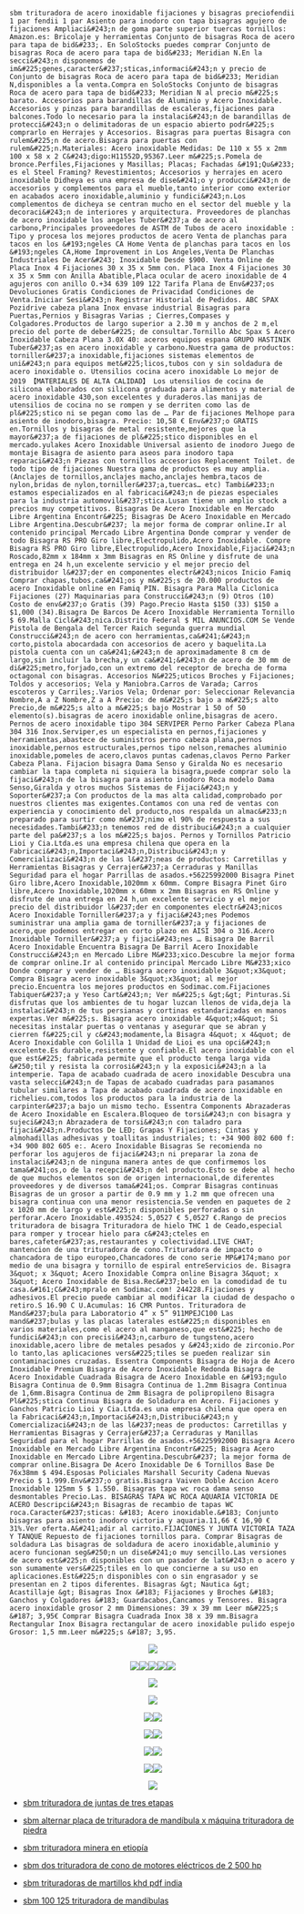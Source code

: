 
```
sbm trituradora de acero inoxidable fijaciones y bisagras preciofendii 1 par fendii 1 par Asiento para inodoro con tapa bisagras agujero de fijaciones Ampliaci&#243;n de goma parte superior tuercas tornillos: Amazon.es: Bricolaje y herramientas Conjunto de bisagras Roca de acero para tapa de bid&#233;. En SoloStocks puedes comprar Conjunto de bisagras Roca de acero para tapa de bid&#233; Meridian N.En la secci&#243;n disponemos de im&#225;genes,caracter&#237;sticas,informaci&#243;n y precio de Conjunto de bisagras Roca de acero para tapa de bid&#233; Meridian N,disponibles a la venta.Compra en SoloStocks Conjunto de bisagras Roca de acero para tapa de bid&#233; Meridian N al precio m&#225;s barato. Accesorios para barandillas de Aluminio y Acero Inoxidable. Accesorios y pinzas para barandillas de escaleras,fijaciones para balcones.Todo lo necesario para la instalaci&#243;n de barandillas de protecci&#243;n o delimitadoras de un espacio abierto podr&#225;s comprarlo en Herrajes y Accesorios. Bisagras para puertas Bisagra con rulem&#225;n de acero.Bisagra para puertas con rulem&#225;n.Materiales: Acero inoxidable Medidas: De 110 x 55 x 2mm 100 x 58 x 2 C&#243;digo:H11552D,95367.Leer m&#225;s.Pomela de bronce.Perfiles,Fijaciones y Masillas; Placas; Fachadas &#191;Qu&#233; es el Steel Framing? Revestimientos; Accesorios y herrajes en acero inoxidable Didheya es una empresa de dise&#241;o y producci&#243;n de accesorios y complementos para el mueble,tanto interior como exterior en acabados acero inoxidable,aluminio y fundici&#243;n.Los complementos de dicheya se centran mucho en el sector del mueble y la decoraci&#243;n de interiores y arquitectura. Proveedores de planchas de acero inoxidable los angeles Tuber&#237;a de acero al carbono,Principales proveedores de ASTM de Tubos de acero inoxidable : Tipo y procesa los mejores productos de acero Venta de planchas para tacos en los &#193;ngeles CA Home Venta de planchas para tacos en los &#193;ngeles CA,Home Improvement in Los Angeles,Venta De Planchas Industriales De Acer&#243; Inoxidable Desde $900. Venta Online de Placa Inox 4 Fijaciones 30 x 35 x 5mm con. Placa Inox 4 Fijaciones 30 x 35 x 5mm con Anilla Abatible,Placa ocular de acero inoxidable de 4 agujeros con anillo O.+34 639 109 122 Tarifa Plana de Env&#237;os Devoluciones Gratis Condiciones de Privacidad Condiciones de Venta.Iniciar Sesi&#243;n Registrar Historial de Pedidos. ABC SPAX Pozidrive cabeza plana Inox envase industrial Bisagras para Puertas,Pernios y Bisagras Varias ; Cierres,Compases y Colgadores.Productos de largo superior a 2.30 m y anchos de 2 m,el precio del porte de deber&#225; de consultar.Tornillo Abc Spax S Acero Inoxidable Cabeza Plana 3.0X 40: aceros equipos espana GRUPO HASTINIK Tuber&#237;as en acero inoxidable y carbono.Nuestra gama de productos: torniller&#237;a inoxidable,fijaciones sistemas elementos de uni&#243;n para equipos met&#225;licos,tubos con y sin soldadura de acero inoxidable o. Utensilios cocina acero inoxidable Lo mejor de 2019 【MATERIALES DE ALTA CALIDAD】 Los utensilios de cocina de silicona elaborados con silicona graduada para alimentos y material de acero inoxidable 430,son excelentes y duraderos.las manijas de utensilios de cocina no se rompen y se derriten como las de pl&#225;stico ni se pegan como las de … Par de fijaciones Melhope para asiento de inodoro,bisagra. Precio: 10,58 € Env&#237;o GRATIS en.Tornillos y bisagras de metal resistente,mejores que la mayor&#237;a de fijaciones de pl&#225;stico disponibles en el mercado.yulakes Acero Inoxidable Universal asiento de inodoro Juego de montaje Bisagra de asiento para aseos para inodoro tapa reparaci&#243;n Piezas con tornillos accesorios Replacement Toilet. de todo tipo de fijaciones Nuestra gama de productos es muy amplia.(Anclajes de tornillos,anclajes macho,anclajes hembra,tacos de nylon,bridas de nylon,torniller&#237;a,tuercas… etc) Tambi&#233;n estamos especializados en al fabricaci&#243;n de piezas especiales para la industria automovil&#237;stica.Lusan tiene un amplio stock a precios muy competitivos. Bisagras De Acero Inoxidable en Mercado Libre Argentina Encontr&#225; Bisagras De Acero Inoxidable en Mercado Libre Argentina.Descubr&#237; la mejor forma de comprar online.Ir al contenido principal Mercado Libre Argentina Donde comprar y vender de todo Bisagra RS PRO Giro libre,Electropulido,Acero Inoxidable. Compre Bisagra RS PRO Giro libre,Electropulido,Acero Inoxidable,Fijaci&#243;n Roscado,82mm x 184mm x 3mm Bisagras en RS Online y disfrute de una entrega en 24 h,un excelente servicio y el mejor precio del distribuidor l&#237;der en componentes electr&#243;nicos Inicio Famiq Comprar chapas,tubos,ca&#241;os y m&#225;s de 20.000 productos de acero Inoxidable online en Famiq PIN. Bisagra Para Malla Ciclonica Fijaciones (27) Maquinarias para Construcci&#243;n (9) Otros (10) Costo de env&#237;o Gratis (39) Pago.Precio Hasta $150 (33) $150 a $1,000 (34).Bisagra De Barcos De Acero Inoxidable Herramienta Tornillo $ 69.Malla Cicl&#243;nica.Distrito Federal $ MIL ANUNCIOS.COM Se Vende Pistola de Bengala del Tercer Raich segunda guerra mundial Construcci&#243;n de acero con herramientas,ca&#241;&#243;n corto,pistola abocardada con accesorios de acero y baquelita.La pistola cuenta con un ca&#241;&#243;n de aproximadamente 8 cm de largo,sin incluir la brecha,y un ca&#241;&#243;n de acero de 30 mm de di&#225;metro,forjado,con un extremo del receptor de brecha de forma octagonal con bisagras. Accesorios N&#225;uticos Broches y Fijaciones; Toldos y accesorios; Vela y Maniobra.Carros de Varada; Carros escoteros y Carriles;.Varios Vela; Ordenar por: Seleccionar Relevancia Nombre,A a Z Nombre,Z a A Precio: de m&#225;s bajo a m&#225;s alto Precio,de m&#225;s alto a m&#225;s bajo Mostrar 1 50 of 50 elemento(s).bisagras de acero inoxidable online,bisagras de acero. Pernos de acero inoxidable tipo 304 SERVIPER Perno Parker Cabeza Plana 304 316 Inox.Serviper,es un especialista en pernos,fijaciones y herramientas,abastece de suministros perno cabeza plana,pernos inoxidable,pernos estructurales,pernos tipo nelson,remaches aluminio inoxidable,pomeles de acero,clavos puntas cadenas,clavos Perno Parker Cabeza Plana. Fijacion bisagra Dama Senso y Giralda No es necesario cambiar la tapa completa ni siquiera la bisagra,puede comprar solo la fijaci&#243;n de la bisagra para asiento inodoro Roca modelo Dama Senso,Giralda y otros muchos Sistemas de Fijaci&#243;n y Soporter&#237;a Con productos de la mas alta calidad,comprobado por nuestros clientes mas exigentes.Contamos con una red de ventas con experiencia y conocimiento del producto,nos respalda un almac&#233;n preparado para surtir como m&#237;nimo el 90% de respuesta a sus necesidades.Tambi&#233;n tenemos red de distribuci&#243;n a cualquier parte del pa&#237;s a los m&#225;s bajos. Pernos y Tornillos Patricio Lioi y Cia.Ltda.es una empresa chilena que opera en la Fabricaci&#243;n,Importaci&#243;n,Distribuci&#243;n y Comercializaci&#243;n de las l&#237;neas de productos: Carretillas y Herramientas Bisagras y Cerrajer&#237;a Cerraduras y Manillas Seguridad para el hogar Parrillas de asados.+56225992000 Bisagra Pinet Giro libre,Acero Inoxidable,1020mm x 60mm. Compre Bisagra Pinet Giro libre,Acero Inoxidable,1020mm x 60mm x 2mm Bisagras en RS Online y disfrute de una entrega en 24 h,un excelente servicio y el mejor precio del distribuidor l&#237;der en componentes electr&#243;nicos Acero Inoxidable Torniller&#237;a y fijaci&#243;nes Podemos suministrar una amplia gama de torniller&#237;a y fijaciones de acero,que podemos entregar en corto plazo en AISI 304 o 316.Acero Inoxidable Torniller&#237;a y fijaci&#243;nes … Bisagra De Barril Acero Inoxidable Encuentra Bisagra De Barril Acero Inoxidable Construcci&#243;n en Mercado Libre M&#233;xico.Descubre la mejor forma de comprar online.Ir al contenido principal Mercado Libre M&#233;xico Donde comprar y vender de … Bisagra acero inoxidable 3&quot;x3&quot; Compra Bisagra acero inoxidable 3&quot;x3&quot; al mejor precio.Encuentra los mejores productos en Sodimac.com.Fijaciones Tabiquer&#237;a y Yeso Cart&#243;n; Ver m&#225;s &gt;&gt; Pinturas.Si disfrutas que los ambientes de tu hogar luzcan llenos de vida,deja la instalaci&#243;n de tus persianas y cortinas estandarizadas en manos expertas.Ver m&#225;s. Bisagra acero inoxidable 4&quot;x4&quot; Si necesitas instalar puertas o ventanas y asegurar que se abran y cierren f&#225;cil y c&#243;modamente,la Bisagra 4&quot; x 4&quot; de Acero Inoxidable con Golilla 1 Unidad de Lioi es una opci&#243;n excelente.Es durable,resistente y confiable.El acero inoxidable con el que est&#225; fabricada permite que el producto tenga larga vida &#250;til y resista la corrosi&#243;n y la exposici&#243;n a la intemperie. Tapa de acabado cuadrada de acero inoxidable Descubra una vasta selecci&#243;n de Tapas de acabado cuadradas para pasamanos tubular similares a Tapa de acabado cuadrada de acero inoxidable en richelieu.com,todos los productos para la industria de la carpinter&#237;a bajo un mismo techo. Essentra Components Abrazaderas de Acero Inoxidable en Escalera.Bloqueo de torsi&#243;n con bisagra y sujeci&#243;n Abrazadera de torsi&#243;n con taladro para fijaci&#243;n.Productos De LED; Grapas Y Fijaciones; Cintas y almohadillas adhesivas y toallitas industriales; t: +34 900 802 600 f: +34 900 802 605 e:. Acero Inoxidable Bisagras Se recomienda no perforar los agujeros de fijaci&#243;n ni preparar la zona de instalaci&#243;n de ninguna manera antes de que confirmemos los tama&#241;os,o de la recepci&#243;n del producto.Esto se debe al hecho de que muchos elementos son de origen internacional,de diferentes proveedores y de diversos tama&#241;os. Comprar Bisagras continuas Bisagras de un grosor a partir de 0.9 mm y 1.2 mm que ofrecen una bisagra continua con una menor resistencia.Se venden en paquetes de 2 x 1020 mm de largo y est&#225;n disponibles perforadas o sin perforar.Acero Inoxidable.493524: 5,0527 € 5,0527 €.Rango de precios trituradora de bisagra Trituradora de hielo THC 1 de Ceado,especial para romper y trocear hielo para c&#243;cteles en bares,cafeter&#237;as,restaurantes y colectividad.LIVE CHAT; mantencion de una trituradora de cono.Trituradora de impacto o chancadora de tipo europeo,Chancadores de cono serie MP&#174;mano por medio de una bisagra y tornillo de espiral entreServicios de. Bisagra 3&quot; x 3&quot; Acero Inoxidable Compra online Bisagra 3&quot; x 3&quot; Acero Inoxidable de Bisa.Rec&#237;belo en la comodidad de tu casa.&#161;C&#243;mpralo en Sodimac.com! 244228.Fijaciones y adhesivos.El precio puede cambiar al modificar la ciudad de despacho o retiro.S 16.90 C U.Acumulas: 16 CMR Puntos. Trituradora de Mand&#237;bula para Laboratorio 4” x 5” 911MPEJC100 Las mand&#237;bulas y las placas laterales est&#225;n disponibles en varios materiales,como el acero al manganeso,que est&#225; hecho de fundici&#243;n con precisi&#243;n,carburo de tungsteno,acero inoxidable,acero libre de metales pesados y &#243;xido de zirconio.Por lo tanto,las aplicaciones vers&#225;tiles se pueden realizar sin contaminaciones cruzadas. Essentra Components Bisagra de Hoja de Acero Inoxidable Premium Bisagra de Acero Inoxidable Redonda Bisagra de Acero Inoxidable Cuadrada Bisagra de Acero Inoxidable en &#193;ngulo Bisagra Continua de 0.9mm Bisagra Continua de 1.2mm Bisagra Continua de 1,6mm.Bisagra Continua de 2mm Bisagra de polipropileno Bisagra Pl&#225;stica Continua Bisagra de Soldadura en Acero. Fijaciones y Ganchos Patricio Lioi y Cia.Ltda.es una empresa chilena que opera en la Fabricaci&#243;n,Importaci&#243;n,Distribuci&#243;n y Comercializaci&#243;n de las l&#237;neas de productos: Carretillas y Herramientas Bisagras y Cerrajer&#237;a Cerraduras y Manillas Seguridad para el hogar Parrillas de asados.+56225992000 Bisagra Acero Inoxidable en Mercado Libre Argentina Encontr&#225; Bisagra Acero Inoxidable en Mercado Libre Argentina.Descubr&#237; la mejor forma de comprar online.Bisagra De Acero Inoxidable De 6 Tornillos Base De 76x38mm $ 494.Esposas Policiales Marshall Security Cadena Nuevas Precio $ 1.999.Env&#237;o gratis.Bisagra Vaiven Doble Accion Acero Inoxidable 125mm 5 $ 1.550. Bisagras tapa wc roca dama senso desmontables Precio.Las. BISAGRAS TAPA WC ROCA AQUARIA VICTORIA DE ACERO Descripci&#243;n Bisagras de recambio de tapas WC roca.Caracter&#237;sticas: &#183; Acero inoxidable.&#183; Conjunto bisagras para asiento inodoro victoria y aquaria.11,66 € 16,90 € 31%.Ver oferta.A&#241;adir al carrito.FIJACIONES Y JUNTA VICTORIA TAZA Y TANQUE Repuesto de fijaciones tornillos para. Comprar Bisagras de soldadura Las bisagras de soldadura de acero inoxidable,aluminio y acero funcionan seg&#250;n un dise&#241;o muy sencillo.Las versiones de acero est&#225;n disponibles con un pasador de lat&#243;n o acero y son sumamente vers&#225;tiles en lo que concierne a su uso en aplicaciones.Est&#225;n disponibles con o sin engrasador y se presentan en 2 tipos diferentes. Bisagras &gt; Nautica &gt; Acastillaje &gt; Bisagras Inox &#183; Fijaciones y Broches &#183; Ganchos y Colgadores &#183; Guardacabos,Cancamos y Tensores. Bisagra acero inoxidable grosor 2 mm Dimensiones: 39 x 39 mm Leer m&#225;s &#187; 3,95€ Comprar Bisagra Cuadrada Inox 38 x 39 mm.Bisagra Rectangular Inox Bisagra rectangular de acero inoxidable pulido espejo Grosor: 1,5 mm.Leer m&#225;s &#187; 3,95. 
```

<div align="center">

<a href="https://es-crusher.shibang-china.com/github&k=sbm+trituradora+de+acero+inoxidable+fijaciones+y+bisagras+precio"><img src="https://static.shibang-china.com/es/crusher/logo.jpg"></a>

<a href="https://es-crusher.shibang-china.com/github&k=sbm+trituradora+de+acero+inoxidable+fijaciones+y+bisagras+precio"><img src="https://static.shibang-china.com/es/crusher/index.jpg"></a><a href="https://es-crusher.shibang-china.com/material.htmlgithub&k=sbm+trituradora+de+acero+inoxidable+fijaciones+y+bisagras+precio"><img src="https://static.shibang-china.com/es/crusher/material.jpg"></a><a href="https://es-crusher.shibang-china.com/application.htmlgithub&k=sbm+trituradora+de+acero+inoxidable+fijaciones+y+bisagras+precio"><img src="https://static.shibang-china.com/es/crusher/application.jpg"></a><a href="https://es-crusher.shibang-china.com/aboutus.htmlgithub&k=sbm+trituradora+de+acero+inoxidable+fijaciones+y+bisagras+precio"><img src="https://static.shibang-china.com/es/crusher/aboutus.jpg"></a><a href="https://es-crusher.shibang-china.com/contact.htmlgithub&k=sbm+trituradora+de+acero+inoxidable+fijaciones+y+bisagras+precio"><img src="https://static.shibang-china.com/es/crusher/contact.jpg"></a>

<a href="https://es-crusher.shibang-china.com/github&k=sbm+trituradora+de+acero+inoxidable+fijaciones+y+bisagras+precio"><img src="https://static.shibang-china.com/es/crusher/banner.jpg"></a>

<a href="https://swt.shibang-china.com/github&k=sbm+trituradora+de+acero+inoxidable+fijaciones+y+bisagras+precio"><img src="https://static.shibang-china.com/es/crusher/text.jpg"></a>

<a href="https://swt.shibang-china.com/github&k=sbm+trituradora+de+acero+inoxidable+fijaciones+y+bisagras+precio"><img src="https://static.shibang-china.com/es/crusher/chat.jpg"></a><a href="https://es-crusher.shibang-china.com/contact.htmlgithub&k=sbm+trituradora+de+acero+inoxidable+fijaciones+y+bisagras+precio"><img src="https://static.shibang-china.com/es/crusher/message.jpg"></a>

<a href="https://es-crusher.shibang-china.com/products/pe.htmlgithub&k=sbm+trituradora+de+acero+inoxidable+fijaciones+y+bisagras+precio"><img src="https://static.shibang-china.com/es/crusher/pe.jpg"></a><a href="https://es-crusher.shibang-china.com/products/pf.htmlgithub&k=sbm+trituradora+de+acero+inoxidable+fijaciones+y+bisagras+precio"><img src="https://static.shibang-china.com/es/crusher/pf.jpg"></a>

<a href="https://es-crusher.shibang-china.com/products/hpt.htmlgithub&k=sbm+trituradora+de+acero+inoxidable+fijaciones+y+bisagras+precio"><img src="https://static.shibang-china.com/es/crusher/hpt.jpg"></a><a href="https://es-crusher.shibang-china.com/products/vsi.htmlgithub&k=sbm+trituradora+de+acero+inoxidable+fijaciones+y+bisagras+precio"><img src="https://static.shibang-china.com/es/crusher/vsi.jpg"></a>

<a href="https://es-crusher.shibang-china.com/products/klv.htmlgithub&k=sbm+trituradora+de+acero+inoxidable+fijaciones+y+bisagras+precio"><img src="https://static.shibang-china.com/es/crusher/klv.jpg"></a><a href="https://es-crusher.shibang-china.com/products/portable.htmlgithub&k=sbm+trituradora+de+acero+inoxidable+fijaciones+y+bisagras+precio"><img src="https://static.shibang-china.com/es/crusher/portable.jpg"></a>

<a href="https://swt.shibang-china.com/github&k=sbm+trituradora+de+acero+inoxidable+fijaciones+y+bisagras+precio"><img src="https://static.shibang-china.com/es/crusher/case.jpg"></a>

</div>


* [sbm trituradora de juntas de tres etapas](sbm%20trituradora%20de%20juntas%20de%20tres%20etapas.md)

* [sbm alternar placa de trituradora de mandíbula x máquina trituradora de piedra](sbm%20alternar%20placa%20de%20trituradora%20de%20mand%C3%ADbula%20x%20m%C3%A1quina%20trituradora%20de%20piedra.md)

* [sbm trituradora minera en etiopía](sbm%20trituradora%20minera%20en%20etiop%C3%ADa.md)

* [sbm dos trituradora de cono de motores eléctricos de 2 500 hp](sbm%20dos%20trituradora%20de%20cono%20de%20motores%20el%C3%A9ctricos%20de%202%20500%20hp.md)

* [sbm trituradoras de martillos khd pdf india](sbm%20trituradoras%20de%20martillos%20khd%20pdf%20india.md)

* [sbm 100 125 trituradora de mandíbulas](sbm%20100%20125%20trituradora%20de%20mand%C3%ADbulas.md)
